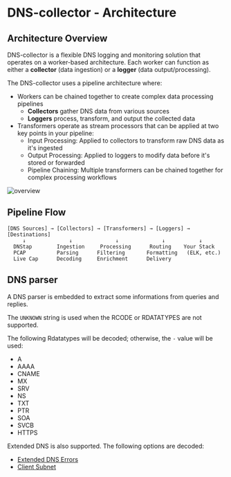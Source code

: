 # DNS-collector - Architecture

## Architecture Overview

DNS-collector is a flexible DNS logging and monitoring solution that operates on a worker-based architecture. Each worker can function as either a **collector** (data ingestion) or a **logger** (data output/processing).

The DNS-collector uses a pipeline architecture where:
- Workers can be chained together to create complex data processing pipelines
  - **Collectors** gather DNS data from various sources
  - **Loggers** process, transform, and output the collected data
- Transformers operate as stream processors that can be applied at two key points in your pipeline:
  - Input Processing: Applied to collectors to transform raw DNS data as it's ingested
  - Output Processing: Applied to loggers to modify data before it's stored or forwarded
  - Pipeline Chaining: Multiple transformers can be chained together for complex processing workflows

![overview](./_images/overview.png)

## Pipeline Flow

```
[DNS Sources] → [Collectors] → [Transformers] → [Loggers] → [Destinations]
     ↓              ↓              ↓              ↓           ↓
  DNStap        Ingestion     Processing      Routing    Your Stack
  PCAP          Parsing      Filtering       Formatting   (ELK, etc.)
  Live Cap      Decoding     Enrichment      Delivery
```

## DNS parser

A DNS parser is embedded to extract some informations from queries and replies.

The `UNKNOWN` string is used when the RCODE or RDATATYPES are not supported.

The following Rdatatypes will be decoded; otherwise, the `-` value will be used:

- A
- AAAA
- CNAME
- MX
- SRV
- NS
- TXT
- PTR
- SOA
- SVCB
- HTTPS

Extended DNS is also supported.
The following options are decoded:

- [Extended DNS Errors](https://www.rfc-editor.org/rfc/rfc8914.html)
- [Client Subnet](https://www.rfc-editor.org/rfc/rfc7871.html)
